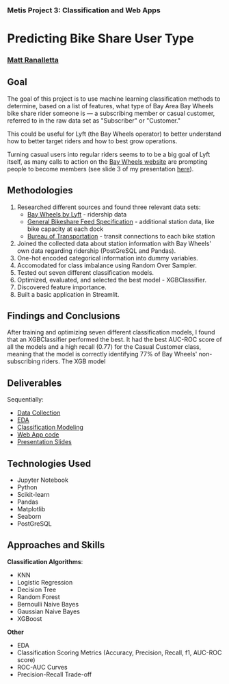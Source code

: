 ### Metis Project 3: Classification and Web Apps

# Predicting Bike Share User Type

### [Matt Ranalletta](https://www.linkedin.com/in/matthewranalletta/)

## Goal

The goal of this project is to use machine learning classification methods to determine, based on a list of features, what type of Bay Area Bay Wheels bike share rider someone is — a subscribing member or casual customer, referred to in the raw data set as "Subscriber" or "Customer."

This could be useful for Lyft (the Bay Wheels operator) to better understand how to better target riders and how to best grow operations.

Turning casual users into regular riders seems to to be a big goal of Lyft itself, as many calls to action on the [Bay Wheels website](https://www.lyft.com/bikes/bay-wheels) are prompting people to become members (see slide 3 of my presentation [here](https://docs.google.com/presentation/d/1SD74RgLegORcC0ilPPGmCsjnTEjG0r2kU4tdTO4vxLc/edit#slide=id.g6320de4b7d_0_424)).

## Methodologies

1. Researched different sources and found three relevant data sets:
      - [Bay Wheels by Lyft](https://www.lyft.com/bikes/bay-wheels/system-data) - ridership data
      - [General Bikeshare Feed Specification](https://gbfs.baywheels.com/gbfs/gbfs.json) - additional station data, like bike capacity at each dock
      - [Bureau of Transportation](https://data-usdot.opendata.arcgis.com/datasets/bikeshare) - transit connections to each bike station
2. Joined the collected data about station information with Bay Wheels' own data regarding ridership (PostGreSQL and Pandas).
3. One-hot encoded categorical information into dummy variables.
4. Accomodated for class imbalance using Random Over Sampler.
5. Tested out seven different classification models.
6. Optimized, evaluated, and selected the best model - XGBClassifier.
7. Discovered feature importance.
8. Built a basic application in Streamlit.

## Findings and Conclusions

After training and optimizing seven different classification models, I found that an XGBClassifier performed the best. It had the best AUC-ROC score of all the models and a high recall (0.77) for the Casual Customer class, meaning that the model is correctly identifying 77% of Bay Wheels' non-subscribing riders. The XGB model

## Deliverables

Sequentially:

- [Data Collection](https://github.com/mattranalletta/03_predicting_bike_share_user_type/tree/main/data)
- [EDA](https://github.com/mattranalletta/03_predicting_bike_share_user_type/blob/main/code/baywheels_EDA.ipynb)
- [Classification Modeling](https://github.com/mattranalletta/03_predicting_bike_share_user_type/blob/main/code/baywheels_classification.ipynb)
- [Web App code](https://github.com/mattranalletta/03_predicting_bike_share_user_type/blob/main/code/baywheels_app.py)
- [Presentation Slides](https://docs.google.com/presentation/d/1SD74RgLegORcC0ilPPGmCsjnTEjG0r2kU4tdTO4vxLc/edit?usp=sharing)

## Technologies Used

- Jupyter Notebook
- Python
- Scikit-learn
- Pandas
- Matplotlib
- Seaborn
- PostGreSQL

## Approaches and Skills

**Classification Algorithms**:

- KNN
- Logistic Regression
- Decision Tree
- Random Forest
- Bernoulli Naive Bayes
- Gaussian Naive Bayes
- XGBoost

**Other**

- EDA
- Classification Scoring Metrics (Accuracy, Precision, Recall, f1, AUC-ROC score)
- ROC-AUC Curves
- Precision-Recall Trade-off
